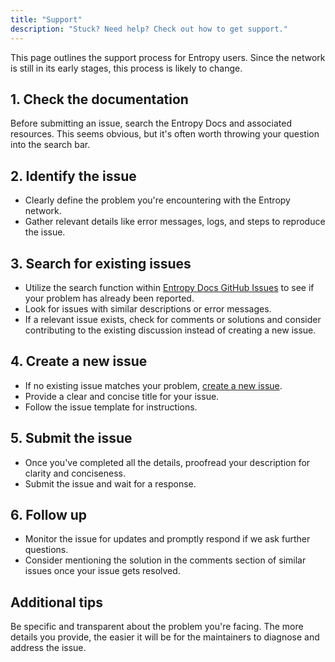 ```yaml
---
title: "Support"
description: "Stuck? Need help? Check out how to get support."
---
```


This page outlines the support process for Entropy users. Since the network is still in its early stages, this process is likely to change.

## 1. Check the documentation

Before submitting an issue, search the Entropy Docs and associated resources. This seems obvious, but it's often worth throwing your question into the search bar.

## 2. Identify the issue 

- Clearly define the problem you're encountering with the Entropy network.
- Gather relevant details like error messages, logs, and steps to reproduce the issue.

## 3. Search for existing issues

- Utilize the search function within [Entropy Docs GitHub Issues](https://github.com/entropyxyz/entropy-docs/issues) to see if your problem has already been reported.
- Look for issues with similar descriptions or error messages.
- If a relevant issue exists, check for comments or solutions and consider contributing to the existing discussion instead of creating a new issue.

## 4. Create a new issue

- If no existing issue matches your problem, [create a new issue](https://github.com/entropyxyz/entropy-docs/issues/new).
- Provide a clear and concise title for your issue.
- Follow the issue template for instructions.

## 5. Submit the issue

- Once you've completed all the details, proofread your description for clarity and conciseness.
- Submit the issue and wait for a response.

## 6. Follow up

- Monitor the issue for updates and promptly respond if we ask further questions.
- Consider mentioning the solution in the comments section of similar issues once your issue gets resolved.

## Additional tips

Be specific and transparent about the problem you're facing. The more details you provide, the easier it will be for the maintainers to diagnose and address the issue.
